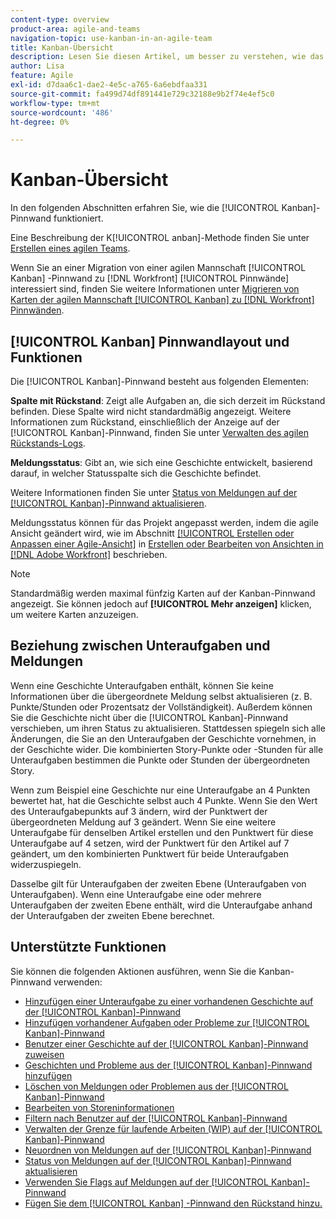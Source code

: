 ```yaml
---
content-type: overview
product-area: agile-and-teams
navigation-topic: use-kanban-in-an-agile-team
title: Kanban-Übersicht
description: Lesen Sie diesen Artikel, um besser zu verstehen, wie das Kanban-Board funktioniert.
author: Lisa
feature: Agile
exl-id: d7daa6c1-dae2-4e5c-a765-6a6ebdfaa331
source-git-commit: fa499d74df891441e729c32188e9b2f74e4ef5c0
workflow-type: tm+mt
source-wordcount: '486'
ht-degree: 0%

---
```


# Kanban-Übersicht

<!-- Audited: 01/2024 -->

In den folgenden Abschnitten erfahren Sie, wie die [!UICONTROL Kanban]-Pinnwand funktioniert.

Eine Beschreibung der K[!UICONTROL anban]-Methode finden Sie unter [Erstellen eines agilen Teams](/help/quicksilver/agile/get-started-with-agile-in-workfront/create-an-agile-team.md).

Wenn Sie an einer Migration von einer agilen Mannschaft [!UICONTROL Kanban] -Pinnwand zu [!DNL Workfront] [!UICONTROL Pinnwände] interessiert sind, finden Sie weitere Informationen unter [Migrieren von Karten der agilen Mannschaft [!UICONTROL Kanban] zu [!DNL Workfront] Pinnwänden](/help/quicksilver/agile/use-boards-agile-planning-tools/migrate-kanban-cards-to-boards.md).

## [!UICONTROL Kanban] Pinnwandlayout und Funktionen

Die [!UICONTROL Kanban]-Pinnwand besteht aus folgenden Elementen:

**Spalte mit Rückstand**: Zeigt alle Aufgaben an, die sich derzeit im Rückstand befinden. Diese Spalte wird nicht standardmäßig angezeigt. Weitere Informationen zum Rückstand, einschließlich der Anzeige auf der [!UICONTROL Kanban]-Pinnwand, finden Sie unter [Verwalten des agilen Rückstands-Logs](../../agile/work-in-an-agile-environment/manage-the-agile-backlog.md).

**Meldungsstatus**: Gibt an, wie sich eine Geschichte entwickelt, basierend darauf, in welcher Statusspalte sich die Geschichte befindet.

Weitere Informationen finden Sie unter [Status von Meldungen auf der [!UICONTROL Kanban]-Pinnwand aktualisieren](../../agile/use-kanban-in-an-agile-team/update-the-status-of-stories.md).

Meldungsstatus können für das Projekt angepasst werden, indem die agile Ansicht geändert wird, wie im Abschnitt [[!UICONTROL Erstellen oder Anpassen einer Agile-Ansicht]](/help/quicksilver/reports-and-dashboards/reports/reporting-elements/create-edit-views.md#create-or-customize-an-agile-view) in [Erstellen oder Bearbeiten von Ansichten in  [!DNL Adobe Workfront]](/help/quicksilver/reports-and-dashboards/reports/reporting-elements/create-edit-views.md) beschrieben.

>[!NOTE]
>
>Standardmäßig werden maximal fünfzig Karten auf der Kanban-Pinnwand angezeigt. Sie können jedoch auf **[!UICONTROL Mehr anzeigen]** klicken, um weitere Karten anzuzeigen.

## Beziehung zwischen Unteraufgaben und Meldungen

Wenn eine Geschichte Unteraufgaben enthält, können Sie keine Informationen über die übergeordnete Meldung selbst aktualisieren (z. B. Punkte/Stunden oder Prozentsatz der Vollständigkeit). Außerdem können Sie die Geschichte nicht über die [!UICONTROL Kanban]-Pinnwand verschieben, um ihren Status zu aktualisieren. Stattdessen spiegeln sich alle Änderungen, die Sie an den Unteraufgaben der Geschichte vornehmen, in der Geschichte wider. Die kombinierten Story-Punkte oder -Stunden für alle Unteraufgaben bestimmen die Punkte oder Stunden der übergeordneten Story.

Wenn zum Beispiel eine Geschichte nur eine Unteraufgabe an 4 Punkten bewertet hat, hat die Geschichte selbst auch 4 Punkte. Wenn Sie den Wert des Unteraufgabepunkts auf 3 ändern, wird der Punktwert der übergeordneten Meldung auf 3 geändert. Wenn Sie eine weitere Unteraufgabe für denselben Artikel erstellen und den Punktwert für diese Unteraufgabe auf 4 setzen, wird der Punktwert für den Artikel auf 7 geändert, um den kombinierten Punktwert für beide Unteraufgaben widerzuspiegeln.

Dasselbe gilt für Unteraufgaben der zweiten Ebene (Unteraufgaben von Unteraufgaben). Wenn eine Unteraufgabe eine oder mehrere Unteraufgaben der zweiten Ebene enthält, wird die Unteraufgabe anhand der Unteraufgaben der zweiten Ebene berechnet.

## Unterstützte Funktionen

Sie können die folgenden Aktionen ausführen, wenn Sie die Kanban-Pinnwand verwenden:

* [Hinzufügen einer Unteraufgabe zu einer vorhandenen Geschichte auf der [!UICONTROL Kanban]-Pinnwand](../../agile/use-kanban-in-an-agile-team/add-a-subtask-to-an-existing-story.md)
* [Hinzufügen vorhandener Aufgaben oder Probleme zur [!UICONTROL Kanban]-Pinnwand](../../agile/use-kanban-in-an-agile-team/add-existing-tasks-or-issues-to-the-kanban-board.md)
* [Benutzer einer Geschichte auf der [!UICONTROL Kanban]-Pinnwand zuweisen](../../agile/use-kanban-in-an-agile-team/assign-users-to-a-story.md)
* [Geschichten und Probleme aus der [!UICONTROL Kanban]-Pinnwand hinzufügen](../../agile/use-kanban-in-an-agile-team/add-story-from-kanban-board.md)
* [Löschen von Meldungen oder Problemen aus der [!UICONTROL Kanban]-Pinnwand](../../agile/use-kanban-in-an-agile-team/delete-story-from-kanban-board.md)
* [Bearbeiten von Storeninformationen](../../agile/use-kanban-in-an-agile-team/edit-story-information.md)
* [Filtern nach Benutzer auf der [!UICONTROL Kanban]-Pinnwand](../../agile/use-kanban-in-an-agile-team/filter-by-user.md)
* [Verwalten der Grenze für laufende Arbeiten (WIP) auf der [!UICONTROL Kanban]-Pinnwand](../../agile/use-kanban-in-an-agile-team/work-in-progress-limit-on-the-kanban-board.md)
* [Neuordnen von Meldungen auf der [!UICONTROL Kanban]-Pinnwand](../../agile/use-kanban-in-an-agile-team/reorder-stories-on-the-kanban-board.md)
* [Status von Meldungen auf der [!UICONTROL Kanban]-Pinnwand aktualisieren](../../agile/use-kanban-in-an-agile-team/update-the-status-of-stories.md)
* [Verwenden Sie Flags auf Meldungen auf der [!UICONTROL Kanban]-Pinnwand](../../agile/use-kanban-in-an-agile-team/use-flags-on-stories.md)
* [Fügen Sie dem [!UICONTROL Kanban] -Pinnwand den Rückstand hinzu.](../../agile/use-kanban-in-an-agile-team/view-the-backlog-on-the-kanban-board.md)
